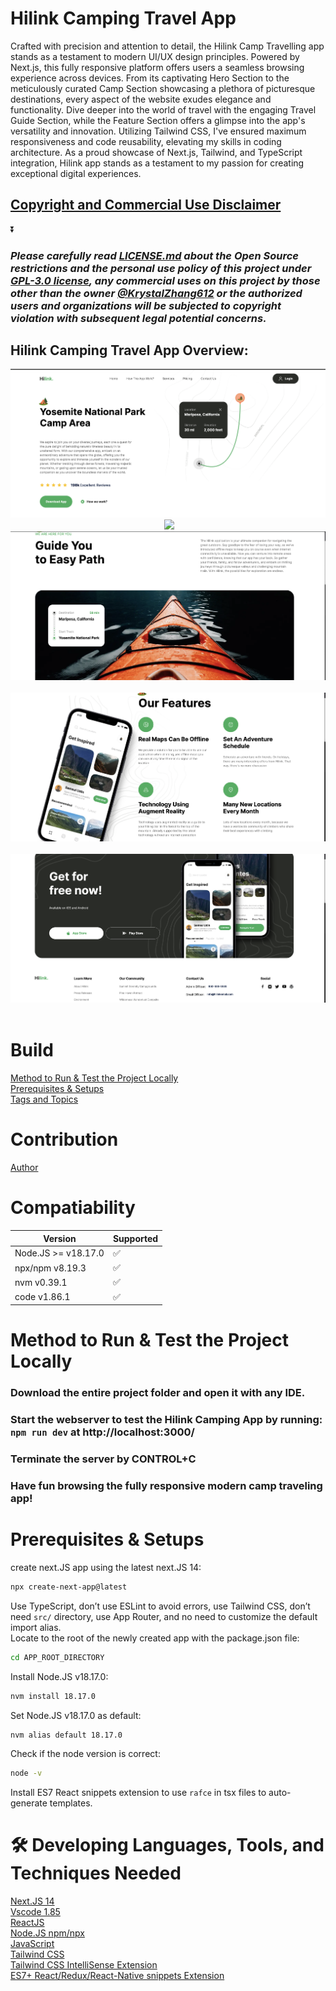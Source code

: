 # Hilink Camping Travel App 
Crafted with precision and attention to detail, the Hilink Camp Travelling app stands as a testament to modern UI/UX design principles. Powered by Next.js, this fully responsive platform offers users a seamless browsing experience across devices. From its captivating Hero Section to the meticulously curated Camp Section showcasing a plethora of picturesque destinations, every aspect of the website exudes elegance and functionality. Dive deeper into the world of travel with the engaging Travel Guide Section, while the Feature Section offers a glimpse into the app's versatility and innovation. Utilizing Tailwind CSS, I've ensured maximum responsiveness and code reusability, elevating my skills in coding architecture. As a proud showcase of Next.js, Tailwind, and TypeScript integration, Hilink app stands as a testament to my passion for creating exceptional digital experiences.
## [Copyright and Commercial Use Disclaimer](https://github.com/KrystalZhang612/Hilink-Camping-App/blob/main/README.md#please-carefully-read-licensemd-about-the-open-source-restrictions-and-the-personal-use-policy-of-this-project-under-gpl-30-license-any-commercial-uses-on-this-project-by-those-other-than-the-owner-krystalzhang612-or-the-authorized-users-and-organizations-will-be-subjected-to-copyright-violation-with-subsequent-legal-potential-concerns)
⏬

### *Please carefully read [LICENSE.md](https://github.com/KrystalZhang612/Hilink-Camping-App/blob/main/LICENSE) about the Open Source restrictions and the personal use policy of this project under [GPL-3.0 license](https://www.gnu.org/licenses/gpl-3.0.en.html), any commercial uses on this project by those other than the owner [@KrystalZhang612](https://github.com/KrystalZhang612/) or the authorized users and organizations will be subjected to copyright violation with subsequent legal potential concerns.* 

## Hilink Camping Travel App Overview:
<p align = "center"> 
  <img src = "https://github.com/KrystalZhang612/Hilink-Camping-App/blob/main/testing-result-hilink/hilink-overview-1.png">&nbsp;
  <img src = "https://github.com/KrystalZhang612/Hilink-Camping-App/blob/main/testing-result-hilink/hilink-overview-2.png">&nbsp; 
  <img src = "https://github.com/KrystalZhang612/Hilink-Camping-App/blob/main/testing-result-hilink/hilink-overview-3.png">&nbsp; 
  <img src = "https://github.com/KrystalZhang612/Hilink-Camping-App/blob/main/testing-result-hilink/hilink-overview-4.png">&nbsp; 
  <img src = "https://github.com/KrystalZhang612/Hilink-Camping-App/blob/main/testing-result-hilink/hilink-overview-5.png">&nbsp;
</p>


# Build
[Method to Run & Test the Project Locally](https://github.com/KrystalZhang612/Hilink-Camping-App/blob/main/README.md#method-to-run--test-the-project-locally)<br/> 
[Prerequisites & Setups](https://github.com/KrystalZhang612/Hilink-Camping-App/blob/main/README.md#prerequisites--setups)<br/> 
[Tags and Topics]()

# Contribution
[Author]()

# Compatiability
| Version | Supported          |
| ------- | ------------------ |
|   Node.JS >= v18.17.0 | :white_check_mark: |
| npx/npm v8.19.3  | :white_check_mark:                |
|  nvm v0.39.1  | :white_check_mark: |
|   code v1.86.1 |   :white_check_mark:              |

# Method to Run & Test the Project Locally
### Download the entire project folder and open it with any IDE.
### Start the webserver to test the Hilink Camping App by running: `npm run dev` at http://localhost:3000/
### Terminate the server by CONTROL+C
### Have fun browsing the fully responsive modern camp traveling app! 

# Prerequisites & Setups
create next.JS app using the latest next.JS 14:
```bash
npx create-next-app@latest
```
Use TypeScript, don’t use ESLint to avoid errors, use Tailwind CSS, don’t need `src/` directory, use App Router, and no need to customize the default import alias.<br/> 
Locate to the root of the newly created app with the package.json file: 
```bash
cd APP_ROOT_DIRECTORY 
```
Install Node.JS v18.17.0:
```bash
nvm install 18.17.0
```
Set Node.JS v18.17.0 as default:
```bash
nvm alias default 18.17.0
```
Check if the node version is correct:
```bash
node -v
```
Install ES7 React snippets extension to use `rafce` in tsx files to auto-generate templates. 

# 🛠️ Developing Languages, Tools, and Techniques Needed

[Next.JS 14](https://nextjs.org/)<br/> 
[Vscode 1.85](https://code.visualstudio.com/updates/v1_85)<br/> 
[ReactJS](https://react.dev/)<br/> 
[Node.JS npm/npx](https://nodejs.org/en)<br/> 
[JavaScript](https://www.javascript.com/)<br/> 
[Tailwind CSS](https://tailwindcss.com/)<br/> 
[Tailwind CSS IntelliSense Extension](https://github.com/tailwindlabs/tailwindcss-intellisense)<br/> 
[ES7+ React/Redux/React-Native snippets Extension](https://marketplace.visualstudio.com/items?itemName=dsznajder.es7-react-js-snippets)





















  
